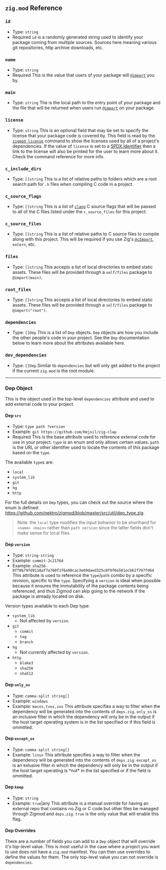 ## `zig.mod` Reference

### `id`
- Type: `string`
- Required
`id` is a randomly generated string used to identify your package coming from multiple sources. Sources here meaning various git repositories, http archive downloads, etc.

### `name`
- Type: `string`
- Required
This is the value that users of your package will [`@import`](https://ziglang.org/documentation/master/#import) you by.

### `main`
- Type: `string`
The is the local path to the entry point of your package and the file that will be returned when users run [`@import`](https://ziglang.org/documentation/master/#import) on your package.

### `license`
- Type: `string`
This is an optional field that may be set to specify the license that your package code is covered by. This field is read by the [`zigmod license`](commands/license_.md) command to show the licenses used by all of a project's dependencies. If the value of `license` is set to a [SPDX Identifier](https://spdx.org/licenses/) then a link to the license will also be printed for the user to learn more about it. Check the command reference for more info.

### `c_include_dirs`
- Type: `[]string`
This is a list of relative paths to folders which are a root search path for `.h` files when compiling C code in a project.

### `c_source_flags`
- Type: `[]string`
This is a list of [`clang`](https://clang.llvm.org/docs/UsersManual.html#command-line-options) C source flags that will be passed to all of the C files listed under the `c_source_files` for this project.

### `c_source_files`
- Type: `[]string`
This is a list of relative paths to C source files to compile along with this project. This will be required if you use Zig's [`@cImport`](https://ziglang.org/documentation/master/#cImport), `extern`, etc.

### `files`
- Type: `[]string`
This accepts a list of local directories to embed static assets. These files will be provided through a `self/files` package to `@import(main)`.

### `root_files`
- Type: `[]string`
This accepts a list of local directories to embed static assets. These files will be provided through a `self/files` package to `@import("root")`.

### `dependencies`
- Type: `[]Dep`
This is a list of `Dep` objects. `Dep` objects are how you include the other people's code in your project. See the `Dep` documentation below to learn more about the attributes available here.

### `dev_dependencies`
- Type: `[]Dep`
Similar to `dependencies` but will only get added to the project if the current `zig.mod` is the root module.

----

### Dep Object
This is the object used in the top-level `dependencies` attribute and used to add external code to your project.

#### Dep `src`
- Type: `type path ?version`
- Example: `git https://github.com/Hejsil/zig-clap`
- Required
This is the base attribute used to reference external code for use in your project. `type` is an enum and only allows certain values. `path` is the URL or other identifier used to locate the contents of this package based on the `type`.

The available `type`s are:
- `local`
- `system_lib`
- `git`
- `hg`
- `http`

For the full details on `Dep` types, you can check out the source where the enum is defined: https://github.com/nektro/zigmod/blob/master/src/util/dep_type.zig.

> Note: the `local` type modifies the input behavior to be shorthand for `<name> <main>` rather than `path version` since the latter fields don't make sense for local files.

#### Dep `version`
- Type: `string-string`
- Example: `commit-2c21764`
- Example: `sha256-8ff0b79fd9118af7a760f1f6a98cac3e69daed325c8f9f0a581ecb62f797fd64`
This attribute is used to reference the `type`/`path` combo by a specific revision, specific to the `type`. Specifying a `version` is ideal when possible because it ensures the immutability of the package contents being referenced, and thus Zigmod can skip going to the network if the package is already located on disk.

Version types available to each Dep type:
- `system_lib`
    - Not affected by `version`.
- `git`
    - `commit`
    - `tag`
    - `branch`
- `hg`
    - Not currently affected by `version`.
- `http`
    - `blake3`
    - `sha256`
    - `sha512`

#### Dep `only_os`
- Type: `comma-split string[]`
- Example: `windows`
- Example: `macos,tvos,ios`
This attribute specifies a way to filter when the dependency will be generated into the contents of `deps.zig`. `only_os` is an inclusive filter in which the dependency will only be in the output if the host target operating system is in the list specified or if this field is ommitted.

#### Dep `except_os`
- Type: `comma-split string[]`
- Example: `linux`
This attribute specifies a way to filter when the dependency will be generated into the contents of `deps.zig`. `except_os` is an exlusive filter in which the dependency will only be in the output if the host target operating is \*not\* in the list specified or if the field is ommitted.

#### Dep `keep`
- Type: `string`
- Example: `true`|any
This attribute is a manual override for having an external repo that contains no Zig or C code but other files be managed through Zigmod and `deps.zig`. `true` is the only value that will enable this flag.

#### Dep Overrides
There are a number of fields you can add to a `Dep` object that will override it's top-level value. This is most useful in the case where a project you want to use does not have a `zig.mod` manifest. You can then use overrides to define the values for them. The only top-level value you can not override is `dependencies`.
